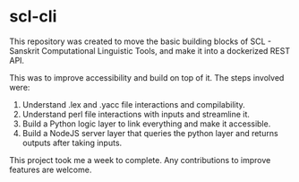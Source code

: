 # scl-cli

This repository was created to move the basic building blocks of SCL - Sanskrit Computational Linguistic Tools, and make it into a dockerized REST API.

This was to improve accessibility and build on top of it. The steps involved were:
1. Understand .lex and .yacc file interactions and compilability.
2. Understand perl file interactions with inputs and streamline it.
3. Build a Python logic layer to link everything and make it accessible.
4. Build a NodeJS server layer that queries the python layer and returns outputs after taking inputs.

This project took me a week to complete. Any contributions to improve features are welcome.
